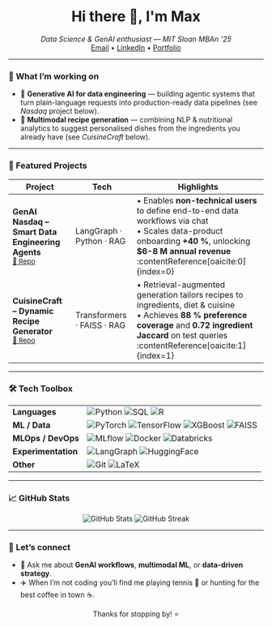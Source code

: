 <!-- Profile README for Maximilian Knuth -->
<h1 align="center">Hi there 👋, I'm Max</h1>

<p align="center">
  <em>Data Science & GenAI enthusiast — MIT Sloan MBAn ’25</em><br>
  <a href="mailto:mknuth@mit.edu">Email</a> •
  <a href="https://www.linkedin.com/in/maximilianknuth/">LinkedIn</a> •
  <a href="https://maximilianknuth.github.io/">Portfolio</a>
</p>

---

### 🚀 What I’m working on
- 🧠 **Generative AI for data engineering** — building agentic systems that turn plain-language requests into production-ready data pipelines (see *Nasdaq* project below).
- 🥘 **Multimodal recipe generation** — combining NLP & nutritional analytics to suggest personalised dishes from the ingredients you already have (see *CuisineCraft* below).

---

### 🌟 Featured Projects

| Project | Tech | Highlights |
|---------|------|-----------|
| **GenAI Nasdaq – Smart Data Engineering Agents**<br><sup><a href="https://github.com/MaximilianKnuth/GenAI_Nasdaq">🔗 Repo</a></sup> | LangGraph · Python · RAG | • Enables **non-technical users** to define end-to-end data workflows via chat<br>• Scales data-product onboarding **+40 %**, unlocking **$6-8 M annual revenue** :contentReference[oaicite:0]{index=0} |
| **CuisineCraft – Dynamic Recipe Generator**<br><sup><a href="https://github.com/MaximilianKnuth/CuisineCraft">🔗 Repo</a></sup> | Transformers · FAISS · RAG | • Retrieval-augmented generation tailors recipes to ingredients, diet & cuisine<br>• Achieves **88 % preference coverage** and **0.72 ingredient Jaccard** on test queries :contentReference[oaicite:1]{index=1} |

---

### 🛠️ Tech Toolbox
<div align="center">

|  |  |
|--|--|
| **Languages** | ![Python](https://img.shields.io/badge/-Python-3776AB?style=flat&logo=python&logoColor=white) ![SQL](https://img.shields.io/badge/-SQL-4479A1?style=flat&logo=postgresql&logoColor=white) ![R](https://img.shields.io/badge/-R-276DC3?style=flat&logo=r&logoColor=white) |
| **ML / Data** | ![PyTorch](https://img.shields.io/badge/-PyTorch-EE4C2C?style=flat&logo=pytorch&logoColor=white) ![TensorFlow](https://img.shields.io/badge/-TensorFlow-FF6F00?style=flat&logo=tensorflow&logoColor=white) ![XGBoost](https://img.shields.io/badge/-XGBoost-EC0000?style=flat) ![FAISS](https://img.shields.io/badge/-FAISS-009688?style=flat) |
| **MLOps / DevOps** | ![MLflow](https://img.shields.io/badge/-MLflow-0094f0?style=flat) ![Docker](https://img.shields.io/badge/-Docker-2496ED?style=flat&logo=docker&logoColor=white) ![Databricks](https://img.shields.io/badge/-Databricks-EF3A25?style=flat&logo=databricks&logoColor=white) |
| **Experimentation** | ![LangGraph](https://img.shields.io/badge/-LangGraph-000?style=flat) ![HuggingFace](https://img.shields.io/badge/-HF%20Transformers-FF66CC?style=flat&logo=huggingface&logoColor=white) |
| **Other** | ![Git](https://img.shields.io/badge/-Git-F05032?style=flat&logo=git&logoColor=white) ![LaTeX](https://img.shields.io/badge/-LaTeX-008080?style=flat&logo=latex&logoColor=white) |

</div>

---

### 📈 GitHub Stats
<p align="center">
  <img src="https://github-readme-stats.vercel.app/api?username=MaximilianKnuth&show_icons=true&theme=transparent" alt="GitHub Stats" />
  <img src="https://github-readme-streak-stats.herokuapp.com?user=MaximilianKnuth&theme=transparent" alt="GitHub Streak" />
</p>

---

### 🤝 Let’s connect
- 💬 Ask me about **GenAI workflows**, **multimodal ML**, or **data-driven strategy**.
- ✈️ When I’m not coding you’ll find me playing tennis  🎾 or hunting for the best coffee in town ☕.

<p align="center">Thanks for stopping by! ⭐️</p>
